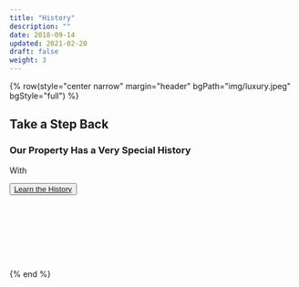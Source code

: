 ```yaml
---
title: "History"
description: ""
date: 2018-09-14
updated: 2021-02-20
draft: false
weight: 3
---
```


{% row(style="center narrow" margin="header" bgPath="img/luxury.jpeg" bgStyle="full") %}

## Take a Step Back

### Our Property Has a Very Special History

With 

 <button>[Learn the History](/location/history)</button>

<br>
<br>
<br>
<br>
<br>
<br>

{% end %}